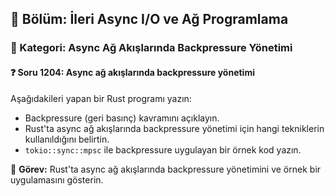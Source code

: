 ## 📘 Bölüm: İleri Async I/O ve Ağ Programlama  
### 🔹 Kategori: Async Ağ Akışlarında Backpressure Yönetimi  
#### ❓ Soru 1204: Async ağ akışlarında backpressure yönetimi

Aşağıdakileri yapan bir Rust programı yazın:

- Backpressure (geri basınç) kavramını açıklayın.
- Rust'ta async ağ akışlarında backpressure yönetimi için hangi tekniklerin kullanıldığını belirtin.
- `tokio::sync::mpsc` ile backpressure uygulayan bir örnek kod yazın.

🔧 **Görev:** Rust'ta async ağ akışlarında backpressure yönetimini ve örnek bir uygulamasını gösterin.
